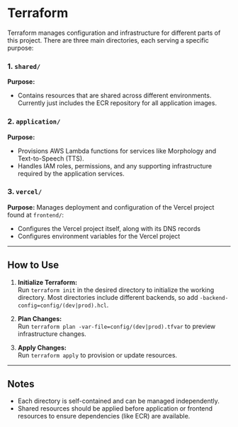 # Terraform

Terraform manages configuration and infrastructure for different parts of this project.
There are three main directories, each serving a specific purpose:

### 1. `shared/`
**Purpose:**

- Contains resources that are shared across different environments. Currently just
includes the ECR repository for all application images.

### 2. `application/`
**Purpose:** 
  - Provisions AWS Lambda functions for services like Morphology and Text-to-Speech (TTS).
  - Handles IAM roles, permissions, and any supporting infrastructure required by the application services.

### 3. `vercel/`
**Purpose:** Manages deployment and configuration of the Vercel project found at `frontend/`:
  - Configures the Vercel project itself, along with its DNS records
  - Configures environment variables for the Vercel project

---

## How to Use

1. **Initialize Terraform:**  
   Run `terraform init` in the desired directory to initialize the working directory.
   Most directories include different backends, so add `-backend-config=config/(dev|prod).hcl`. 

2. **Plan Changes:**  
   Run `terraform plan -var-file=config/(dev|prod).tfvar` to preview infrastructure changes.

3. **Apply Changes:**  
   Run `terraform apply` to provision or update resources.

---

## Notes

- Each directory is self-contained and can be managed independently.
- Shared resources should be applied before application or frontend resources to ensure dependencies (like ECR) are available.
